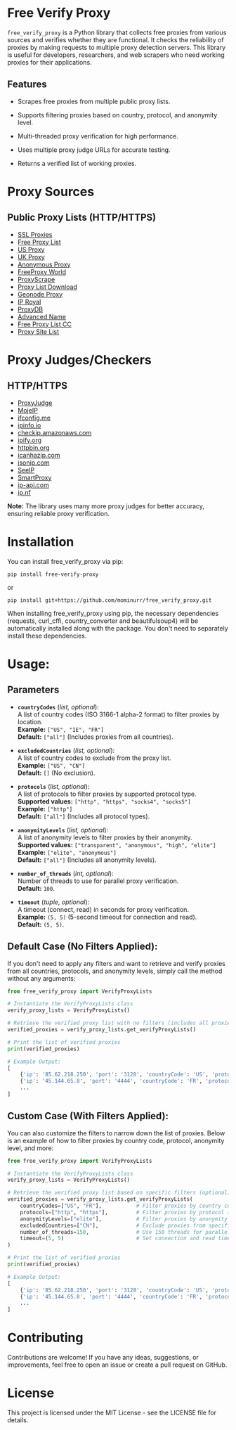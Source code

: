 # Free Verify Proxy

`free_verify_proxy` is a Python library that collects free proxies from various sources and verifies whether they are functional. It checks the reliability of proxies by making requests to multiple proxy detection servers. This library is useful for developers, researchers, and web scrapers who need working proxies for their applications.

## Features

- Scrapes free proxies from multiple public proxy lists.

- Supports filtering proxies based on country, protocol, and anonymity level.

- Multi-threaded proxy verification for high performance.

- Uses multiple proxy judge URLs for accurate testing.

- Returns a verified list of working proxies.


# Proxy Sources

## Public Proxy Lists (HTTP/HTTPS)

- [SSL Proxies](https://www.sslproxies.org/)
- [Free Proxy List](https://free-proxy-list.net)
- [US Proxy](https://www.us-proxy.org/)
- [UK Proxy](https://free-proxy-list.net/uk-proxy.html)
- [Anonymous Proxy](https://free-proxy-list.net/anonymous-proxy.html)
- [FreeProxy World](https://www.freeproxy.world)
- [ProxyScrape](https://proxyscrape.com/free-proxy-list)
- [Proxy List Download](https://www.proxy-list.download/)
- [Geonode Proxy](https://geonode.com/free-proxy-list)
- [IP Royal](https://iproyal.com/free-proxy-list)
- [ProxyDB](https://proxydb.net/list)
- [Advanced Name](https://advanced.name/freeproxy?type=http)
- [Free Proxy List CC](https://freeproxylist.cc/servers)
- [Proxy Site List](https://proxysitelist.net/)



# Proxy Judges/Checkers

## HTTP/HTTPS

- [ProxyJudge](http://proxyjudge.us/)
- [MojeIP](http://mojeip.net.pl/asdfa/azenv.php)
- [ifconfig.me](https://ifconfig.me/ip)
- [ipinfo.io](https://ipinfo.io/ip)
- [checkip.amazonaws.com](https://checkip.amazonaws.com)
- [ipify.org](https://api.ipify.org/)
- [httpbin.org](https://httpbin.org/ip)
- [icanhazip.com](https://www.icanhazip.com/)
- [jsonip.com](https://jsonip.com/)
- [SeeIP](https://api.seeip.org/jsonip)
- [SmartProxy](https://ip.smartproxy.com/json)
- [ip-api.com](https://ip-api.com/)
- [ip.nf](https://ip.nf/me.json)


**Note:** The library uses many more proxy judges for better accuracy, ensuring reliable proxy verification.

# Installation

You can install free_verify_proxy via pip:

```
pip install free-verify-proxy
```

or

```
pip install git+https://github.com/mominurr/free_verify_proxy.git
```

When installing free_verify_proxy using pip, the necessary dependencies (requests, curl_cffi, country_converter and beautifulsoup4) will be automatically installed along with the package. You don't need to separately install these dependencies.


# Usage:

## Parameters

- **`countryCodes`** (*list, optional*):  
  A list of country codes (ISO 3166-1 alpha-2 format) to filter proxies by location.  
  **Example:** `["US", "IE", "FR"]`  
  **Default:** `["all"]` (Includes proxies from all countries).

- **`excludedCountries`** (*list, optional*):  
  A list of country codes to exclude from the proxy list.  
  **Example:** `["US", "CN"]`  
  **Default:** `[]` (No exclusion).

- **`protocols`** (*list, optional*):  
  A list of protocols to filter proxies by supported protocol type.  
  **Supported values:** `["http", "https", "socks4", "socks5"]`  
  **Example:** `["http"]`  
  **Default:** `["all"]` (Includes all protocol types).

- **`anonymityLevels`** (*list, optional*):  
  A list of anonymity levels to filter proxies by their anonymity.  
  **Supported values:** `["transparent", "anonymous", "high", "elite"]`  
  **Example:** `["elite", "anonymous"]`  
  **Default:** `["all"]` (Includes all anonymity levels).

- **`number_of_threads`** (*int, optional*):  
  Number of threads to use for parallel proxy verification.  
  **Default:** `100`.

- **`timeout`** (*tuple, optional*):  
  A timeout (connect, read) in seconds for proxy verification.  
  **Example:** `(5, 5)` (5-second timeout for connection and read).  
  **Default:** `(5, 5)`.


## Default Case (No Filters Applied):

If you don't need to apply any filters and want to retrieve and verify proxies from all countries, protocols, and anonymity levels, simply call the method without any arguments:

```python
from free_verify_proxy import VerifyProxyLists

# Instantiate the VerifyProxyLists class
verify_proxy_lists = VerifyProxyLists()

# Retrieve the verified proxy list with no filters (includes all proxies)
verified_proxies = verify_proxy_lists.get_verifyProxyLists()

# Print the list of verified proxies
print(verified_proxies)

# Example Output:
[
    {'ip': '85.62.218.250', 'port': '3128', 'countryCode': 'US', 'protocol': 'http', 'anonymityLevel': 'elite'},
    {'ip': '45.144.65.8', 'port': '4444', 'countryCode': 'FR', 'protocol': 'https', 'anonymityLevel': 'high'},
    ...
]
```

## Custom Case (With Filters Applied):

You can also customize the filters to narrow down the list of proxies. Below is an example of how to filter proxies by country code, protocol, anonymity level, and more:

```python
from free_verify_proxy import VerifyProxyLists

# Instantiate the VerifyProxyLists class
verify_proxy_lists = VerifyProxyLists()

# Retrieve the verified proxy list based on specific filters (optional)
verified_proxies = verify_proxy_lists.get_verifyProxyLists(
    countryCodes=["US", "FR"],           # Filter proxies by country codes (e.g., "US", "FR")
    protocols=["http", "https"],         # Filter proxies by protocol (e.g., "http", "https")
    anonymityLevels=["elite"],           # Filter proxies by anonymity level (e.g., "elite")
    excludedCountries=["CN"],            # Exclude proxies from specific countries (e.g., "CN")
    number_of_threads=150,               # Use 150 threads for parallel verification
    timeout=(5, 5)                       # Set connection and read timeout to 5 seconds
)

# Print the list of verified proxies
print(verified_proxies)

# Example Output:
[
    {'ip': '85.62.218.250', 'port': '3128', 'countryCode': 'US', 'protocol': 'http', 'anonymityLevel': 'elite'},
    {'ip': '45.144.65.8', 'port': '4444', 'countryCode': 'FR', 'protocol': 'https', 'anonymityLevel': 'elite'},
    ...
]
```


# Contributing

Contributions are welcome! If you have any ideas, suggestions, or improvements, feel free to open an issue or create a pull request on GitHub.

# License

This project is licensed under the MIT License - see the LICENSE file for details.